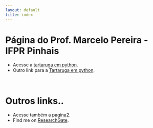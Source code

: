 ```yaml
---
layout: default
title: index
---
```


# Página do Prof. Marcelo Pereira - IFPR Pinhais
- Acesse a [tartaruga em python](/tartaruga-python.md).
- Outro link para a [Tartaruga em python](https://marcelo-pereira-ifpr-edu-br.trinket.io/sites/algo).


<br />

# Outros links..
- Acesse também a [pagina2](/pag2.md).
- Find me on [ResearchGate](https://www.researchgate.net/profile/Marcelo-Pereira-30).

